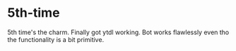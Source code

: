 # 5th-time
5th time's the charm. Finally got ytdl working. Bot works flawlessly even tho the functionality is a bit primitive.
